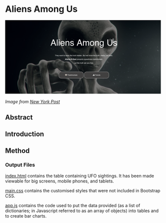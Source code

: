  # Aliens Among Us
 ![alt text](https://github.com/rochiecuevas/UFO_Sightings/blob/master/index-screenshot.png)

 *Image from [New York Post](https://www.google.com/url?sa=i&source=images&cd=&cad=rja&uact=8&ved=2ahUKEwid1ovmsajfAhUObawKHWynDIQQjRx6BAgBEAU&url=https%3A%2F%2Fnypost.com%2F2017%2F08%2F01%2Fnasa-job-opening-to-protect-earth-from-aliens-has-6-figure-salary%2F&psig=AOvVaw2HH0a8zzg-bB5in8NPUvyO&ust=1545188480247086)*
 ## Abstract

 ## Introduction
 ## Method
 
 ### Output Files
 [index.html](https://github.com/rochiecuevas/UFO_Sightings/blob/master/index.html) contains the table containing UFO sightings. It has been made viewable for big screens, mobile phones, and tablets.

 [main.css](https://github.com/rochiecuevas/UFO_Sightings/blob/master/main.css) contains the customised styles that were not included in Bootstrap CSS.

 [app.js](https://github.com/rochiecuevas/UFO_Sightings/blob/master/app.js) contains the code used to put the data provided (as a list of dictionaries; in Javascript referred to as an array of objects) into tables and to create bar charts.
